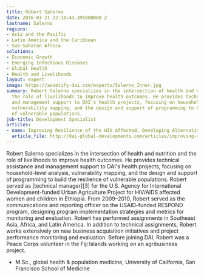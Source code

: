 ```yaml
---
title: Robert Salerno
date: 2016-01-21 22:18:43.395000000 Z
lastname: Salerno
regions:
- Asia and the Pacific
- Latin America and the Caribbean
- Sub-Saharan Africa
solutions:
- Economic Growth
- Emerging Infectious Diseases
- Global Health
- Health and Livelihoods
layout: expert
image: https://assetify-dai.com/experts/Salerno_Inner.jpg
summary: Robert Salerno specializes in the intersection of health and nutrition and
  the role of livelihoods to improve health outcomes. He provides technical assistance
  and management support to DAI's health projects, focusing on household-level analysis,
  vulnerability mapping, and the design and support of programming to build the resilience
  of vulnerable populations.
job-title: Development Specialist
articles:
- name: Improving Resilience of the HIV Affected, Developing Alternatives
  article_file: http://dai-global-developments.com/articles/improving-resilience-of-the-hiv-affected%E2%80%A8.html?utm_source=daidotcom
---
```


Robert Salerno specializes in the intersection of health and nutrition and the role of livelihoods to improve health outcomes. He provides technical assistance and management support to DAI's health projects, focusing on household-level analysis, vulnerability mapping, and the design and support of programming to build the resilience of vulnerable populations. Robert served as [technical manager][3] for the U.S. Agency for International Development-funded Urban Agriculture Project for HIV/AIDS affected women and children in Ethiopia. From 2009–2010, Robert served as the communications and reporting officer on the USAID-funded RESPOND program, designing program implementation strategies and metrics for monitoring and evaluation. Robert has performed assignments in Southeast Asia, Africa, and Latin America. In addition to technical assignments, Robert works extensively on new business acquisition initiatives and project performance monitoring and evaluation. Before joining DAI, Robert was a Peace Corps volunteer in the Fiji Islands working on an agribusiness project.

* M.Sc., global health & population medicine, University of California, San Francisco School of Medicine
